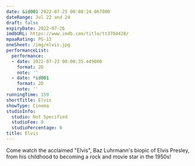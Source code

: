 ```yaml
---
date: &id001 2022-07-25 00:00:24.067000
dateRange: Jul 22 and 24
draft: false
expiryDate: 2022-07-26
imdbURL: https://www.imdb.com/title/tt3704428/
mpaaRating: PG-13
oneSheet: /img/elvis.jpg
performanceList:
  performance:
  - date: 2022-07-23 00:00:35.449000
    format: 2D
    note: ''
  - date: *id001
    format: 2D
    note: ''
runningTime: 159
shortTitle: Elvis
showType: Cinema
studioInfo:
  studio: Not Specified
  studioFee: 0
  studioPercentage: 0
title: Elvis
---
```


Come watch the acclaimed "Elvis", Baz Luhrmann's biopic of Elvis Presley, from his childhood to becoming a rock and movie star in the 1950s!
